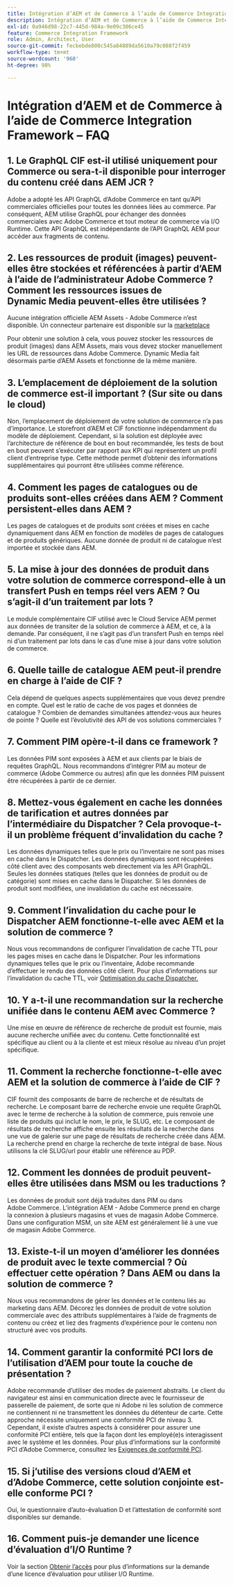 ```yaml
---
title: Intégration d’AEM et de Commerce à l’aide de Commerce Integration Framework – FAQ
description: Intégration d’AEM et de Commerce à l’aide de Commerce Integration Framework – FAQ
exl-id: 0a946d98-22c7-445d-984a-9e09c306ce45
feature: Commerce Integration Framework
role: Admin, Architect, User
source-git-commit: fecbebde808c545a84889da5610a79c088f2f459
workflow-type: tm+mt
source-wordcount: '960'
ht-degree: 98%

---
```


# Intégration d’AEM et de Commerce à l’aide de Commerce Integration Framework – FAQ

## &#x200B;1. Le GraphQL CIF est-il utilisé uniquement pour Commerce ou sera-t-il disponible pour interroger du contenu créé dans AEM JCR ?

Adobe a adopté les API GraphQL d’Adobe Commerce en tant qu’API commerciales officielles pour toutes les données liées au commerce. Par conséquent, AEM utilise GraphQL pour échanger des données commerciales avec Adobe Commerce et tout moteur de commerce via I/O Runtime. Cette API GraphQL est indépendante de l’API GraphQL AEM pour accéder aux fragments de contenu.

## &#x200B;2. Les ressources de produit (images) peuvent-elles être stockées et référencées à partir d’AEM à l’aide de l’administrateur Adobe Commerce ? Comment les ressources issues de Dynamic Media peuvent-elles être utilisées ?

Aucune intégration officielle AEM Assets - Adobe Commerce n’est disponible. Un connecteur partenaire est disponible sur la [marketplace](https://marketplace.magento.com) <!-- THIS IS THE OLD URL THAT WAS USED. IT WAS 404 (https://marketplace.magento.com/bounteous-dam.html) -->

Pour obtenir une solution à cela, vous pouvez stocker les ressources de produit (images) dans AEM Assets, mais vous devez stocker manuellement les URL de ressources dans Adobe Commerce. Dynamic Media fait désormais partie d’AEM Assets et fonctionne de la même manière.

## &#x200B;3. L’emplacement de déploiement de la solution de commerce est-il important ? (Sur site ou dans le cloud)

Non, l’emplacement de déploiement de votre solution de commerce n’a pas d’importance. Le storefront d’AEM et CIF fonctionne indépendamment du modèle de déploiement. Cependant, si la solution est déployée avec l’architecture de référence de bout en bout recommandée, les tests de bout en bout peuvent s’exécuter par rapport aux KPI qui représentent un profil client d’entreprise type. Cette méthode permet d’obtenir des informations supplémentaires qui pourront être utilisées comme référence.

## &#x200B;4. Comment les pages de catalogues ou de produits sont-elles créées dans AEM ? Comment persistent-elles dans AEM ?

Les pages de catalogues et de produits sont créées et mises en cache dynamiquement dans AEM en fonction de modèles de pages de catalogues et de produits génériques. Aucune donnée de produit ni de catalogue n’est importée et stockée dans AEM.

## &#x200B;5. La mise à jour des données de produit dans votre solution de commerce correspond-elle à un transfert Push en temps réel vers AEM ? Ou s’agit-il d’un traitement par lots ?

Le module complémentaire CIF utilisé avec le Cloud Service AEM permet aux données de transiter de la solution de commerce à AEM, et ce, à la demande. Par conséquent, il ne s’agit pas d’un transfert Push en temps réel ni d’un traitement par lots dans le cas d’une mise à jour dans votre solution de commerce.

## &#x200B;6. Quelle taille de catalogue AEM peut-il prendre en charge à l’aide de CIF ?

Cela dépend de quelques aspects supplémentaires que vous devez prendre en compte. Quel est le ratio de cache de vos pages et données de catalogue ? Combien de demandes simultanées attendez-vous aux heures de pointe ? Quelle est l’évolutivité des API de vos solutions commerciales ?

## &#x200B;7. Comment PIM opère-t-il dans ce framework ?

Les données PIM sont exposées à AEM et aux clients par le biais de requêtes GraphQL. Nous recommandons d’intégrer PIM au moteur de commerce (Adobe Commerce ou autres) afin que les données PIM puissent être récupérées à partir de ce dernier.

## &#x200B;8. Mettez-vous également en cache les données de tarification et autres données par l’intermédiaire du Dispatcher ? Cela provoque-t-il un problème fréquent d’invalidation du cache ?

Les données dynamiques telles que le prix ou l’inventaire ne sont pas mises en cache dans le Dispatcher. Les données dynamiques sont récupérées côté client avec des composants web directement via les API GraphQL. Seules les données statiques (telles que les données de produit ou de catégorie) sont mises en cache dans le Dispatcher. Si les données de produit sont modifiées, une invalidation du cache est nécessaire.

## &#x200B;9. Comment l’invalidation du cache pour le Dispatcher AEM fonctionne-t-elle avec AEM et la solution de commerce ?

Nous vous recommandons de configurer l’invalidation de cache TTL pour les pages mises en cache dans le Dispatcher. Pour les informations dynamiques telles que le prix ou l’inventaire, Adobe recommande d’effectuer le rendu des données côté client. Pour plus d’informations sur l’invalidation du cache TTL, voir [Optimisation du cache Dispatcher.](https://experienceleague.adobe.com/docs/experience-cloud-kcs/kbarticles/KA-17458.html?lang=fr)

## &#x200B;10. Y a-t-il une recommandation sur la recherche unifiée dans le contenu AEM avec Commerce ?

Une mise en œuvre de référence de recherche de produit est fournie, mais aucune recherche unifiée avec du contenu. Cette fonctionnalité est spécifique au client ou à la cliente et est mieux résolue au niveau d’un projet spécifique.

## &#x200B;11. Comment la recherche fonctionne-t-elle avec AEM et la solution de commerce à l’aide de CIF ?

CIF fournit des composants de barre de recherche et de résultats de recherche. Le composant barre de recherche envoie une requête GraphQL avec le terme de recherche à la solution de commerce, puis renvoie une liste de produits qui inclut le nom, le prix, le SLUG, etc. Le composant de résultats de recherche affiche ensuite les résultats de la recherche dans une vue de galerie sur une page de résultats de recherche créée dans AEM. La recherche prend en charge la recherche de texte intégral de base. Nous utilisons la clé SLUG/url pour établir une référence au PDP.

## &#x200B;12. Comment les données de produit peuvent-elles être utilisées dans MSM ou les traductions ?

Les données de produit sont déjà traduites dans PIM ou dans Adobe Commerce. L’intégration AEM - Adobe Commerce prend en charge la connexion à plusieurs magasins et vues de magasin Adobe Commerce. Dans une configuration MSM, un site AEM est généralement lié à une vue de magasin Adobe Commerce.

## &#x200B;13. Existe-t-il un moyen d’améliorer les données de produit avec le texte commercial ? Où effectuer cette opération ? Dans AEM ou dans la solution de commerce ?

Nous vous recommandons de gérer les données et le contenu liés au marketing dans AEM. Décorez les données de produit de votre solution commerciale avec des attributs supplémentaires à l’aide de fragments de contenu ou créez et liez des fragments d’expérience pour le contenu non structuré avec vos produits.

## &#x200B;14. Comment garantir la conformité PCI lors de l’utilisation d’AEM pour toute la couche de présentation ?

Adobe recommande d’utiliser des modes de paiement abstraits. Le client du navigateur est ainsi en communication directe avec le fournisseur de passerelle de paiement, de sorte que ni Adobe ni les solution de commerce ne contiennent ni ne transmettent les données du détenteur de carte. Cette approche nécessite uniquement une conformité PCI de niveau 3. Cependant, il existe d’autres aspects à considérer pour assurer une conformité PCI entière, tels que la façon dont les employé(e)s interagissent avec le système et les données. Pour plus d’informations sur la conformité PCI d’Adobe Commerce, consultez les [Exigences de conformité PCI](https://business.adobe.com/fr/products/magento/pci-compliance.html).

## &#x200B;15. Si j’utilise des versions cloud d’AEM et d’Adobe Commerce, cette solution conjointe est-elle conforme PCI ?

Oui, le questionnaire d’auto-évaluation D et l’attestation de conformité sont disponibles sur demande.

## &#x200B;16. Comment puis-je demander une licence d’évaluation d’I/O Runtime ?

Voir la section [Obtenir l’accès](https://developer.adobe.com/runtime/docs/guides/overview/getting_access/) pour plus d’informations sur la demande d’une licence d’évaluation pour utiliser I/O Runtime.